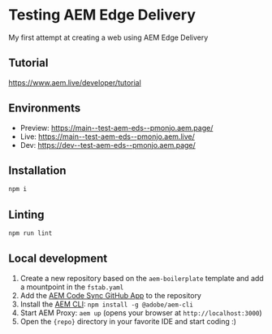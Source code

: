 # Testing AEM Edge Delivery
My first attempt at creating a web using AEM Edge Delivery

## Tutorial
https://www.aem.live/developer/tutorial

## Environments
- Preview: https://main--test-aem-eds--pmonjo.aem.page/
- Live: https://main--test-aem-eds--pmonjo.aem.live/
- Dev: https://dev--test-aem-eds--pmonjo.aem.page/

## Installation

```sh
npm i
```

## Linting

```sh
npm run lint
```

## Local development

1. Create a new repository based on the `aem-boilerplate` template and add a mountpoint in the `fstab.yaml`
1. Add the [AEM Code Sync GitHub App](https://github.com/apps/aem-code-sync) to the repository
1. Install the [AEM CLI](https://github.com/adobe/helix-cli): `npm install -g @adobe/aem-cli`
1. Start AEM Proxy: `aem up` (opens your browser at `http://localhost:3000`)
1. Open the `{repo}` directory in your favorite IDE and start coding :)
